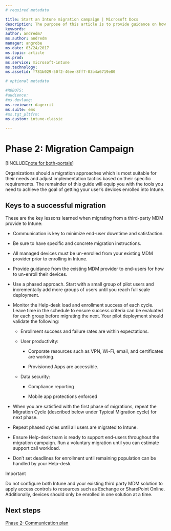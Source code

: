 ```yaml
---
# required metadata

title: Start an Intune migration campaign | Microsoft Docs
description: The purpose of this article is to provide guidance on how to start a migration campaign.
keywords:
author: andredm7
ms.author: andredm
manager: angrobe
ms.date: 03/24/2017
ms.topic: article
ms.prod:
ms.service: microsoft-intune
ms.technology:
ms.assetid: f781b029-50f2-46ee-8ff7-03b4a6719e80

# optional metadata

#ROBOTS:
#audience:
#ms.devlang:
ms.reviewer: dagerrit
ms.suite: ems
#ms.tgt_pltfrm:
ms.custom: intune-classic

---
```


# Phase 2: Migration Campaign

[!INCLUDE[note for both-portals](../includes/note-for-both-portals.md)]

Organizations should a migration approaches which is most suitable for their needs and adjust implementation tactics based on their specific requirements. The remainder of this guide will equip you with the tools you need to achieve the goal of getting your user’s devices enrolled into Intune.

## Keys to a successful migration

These are the key lessons learned when migrating from a third-party MDM provide to Intune:

-   Communication is key to minimize end-user downtime and satisfaction.

-   Be sure to have specific and concrete migration instructions.

-   All managed devices must be un-enrolled from your existing MDM provider prior to enrolling in Intune.

-   Provide guidance from the existing MDM provider to end-users for how to un-enroll their devices.

-   Use a phased approach. Start with a small group of pilot users and incrementally add more groups of users until you reach full scale deployment.

-   Monitor the Help-desk load and enrollment success of each cycle. Leave time in the schedule to ensure success criteria can be evaluated for each group before migrating the next. Your pilot deployment should validate the following:

    -   Enrollment success and failure rates are within expectations.

    -   User productivity:

        -   Corporate resources such as VPN, Wi-Fi, email, and certificates are working.

        -   Provisioned Apps are accessible.

    -   Data security:

        -   Compliance reporting

        -   Mobile app protections enforced

-   When you are satisfied with the first phase of migrations, repeat the Migration Cycle (described below under Typical Migration cycle) for next phase.

-   Repeat phased cycles until all users are migrated to Intune.

-   Ensure Help-desk team is ready to support end-users throughout the migration campaign. Run a voluntary migration until you can estimate support call workload.

-   Don’t set deadlines for enrollment until remaining population can be handled by your Help-desk

> [!IMPORTANT] 
> Do not configure both Intune and your existing third party MDM solution to apply access controls to resources such as Exchange or SharePoint Online. Additionally, devices should only be enrolled in one solution at a time.

## Next steps

[Phase 2: Communication plan](https://docs.microsoft.com/intune/plan-design/migration-phase2-communication-plan)
